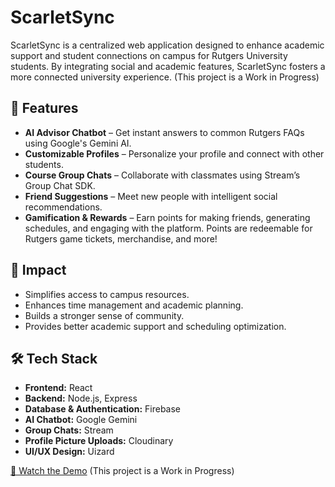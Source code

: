 # ScarletSync

ScarletSync is a centralized web application designed to enhance academic support and student connections on campus for Rutgers University students. By integrating social and academic features, ScarletSync fosters a more connected university experience.
(This project is a Work in Progress)

## 🚀 Features

- **AI Advisor Chatbot** – Get instant answers to common Rutgers FAQs using Google's Gemini AI.
- **Customizable Profiles** – Personalize your profile and connect with other students.
- **Course Group Chats** – Collaborate with classmates using Stream’s Group Chat SDK.
- **Friend Suggestions** – Meet new people with intelligent social recommendations.
- **Gamification & Rewards** – Earn points for making friends, generating schedules, and engaging with the platform. Points are redeemable for Rutgers game tickets, merchandise, and more!

## 🎯 Impact

- Simplifies access to campus resources.
- Enhances time management and academic planning.
- Builds a stronger sense of community.
- Provides better academic support and scheduling optimization.

## 🛠️ Tech Stack

- **Frontend:** React
- **Backend:** Node.js, Express
- **Database & Authentication:** Firebase
- **AI Chatbot:** Google Gemini
- **Group Chats:** Stream
- **Profile Picture Uploads:** Cloudinary
- **UI/UX Design:** Uizard  

[🎥 Watch the Demo](assets/scarletsync-demo.mp4)
(This project is a Work in Progress)
